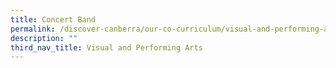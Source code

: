 ```yaml
---
title: Concert Band
permalink: /discover-canberra/our-co-curriculum/visual-and-performing-arts/concert-band
description: ""
third_nav_title: Visual and Performing Arts
---
```

